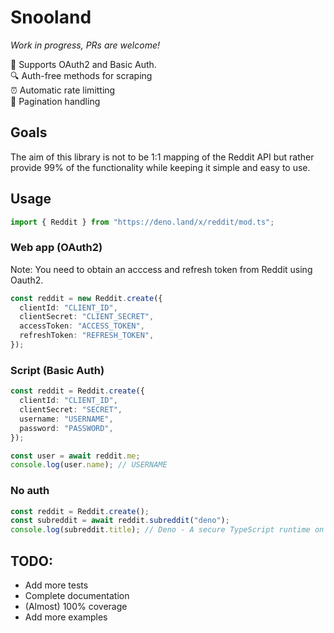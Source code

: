 # Snooland

_Work in progress, PRs are welcome!_

🔑 Supports OAuth2 and Basic Auth.\
🔍 Auth-free methods for scraping\
⏰ Automatic rate limitting\
📃 Pagination handling

## Goals

The aim of this library is not to be 1:1 mapping of the Reddit API but rather
provide 99% of the functionality while keeping it simple and easy to use.

## Usage

```ts
import { Reddit } from "https://deno.land/x/reddit/mod.ts";
```

### Web app (OAuth2)

Note: You need to obtain an acccess and refresh token from Reddit using Oauth2.

```ts
const reddit = new Reddit.create({
  clientId: "CLIENT_ID",
  clientSecret: "CLIENT_SECRET",
  accessToken: "ACCESS_TOKEN",
  refreshToken: "REFRESH_TOKEN",
});
```

### Script (Basic Auth)

```ts
const reddit = Reddit.create({
  clientId: "CLIENT_ID",
  clientSecret: "SECRET",
  username: "USERNAME",
  password: "PASSWORD",
});

const user = await reddit.me;
console.log(user.name); // USERNAME
```

### No auth

```ts
const reddit = Reddit.create();
const subreddit = await reddit.subreddit("deno");
console.log(subreddit.title); // Deno - A secure TypeScript runtime on V8
```

## TODO:

- Add more tests
- Complete documentation
- (Almost) 100% coverage
- Add more examples
